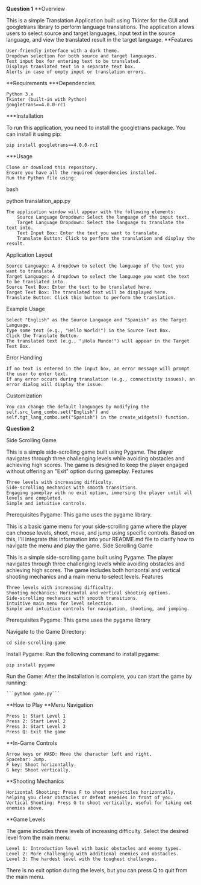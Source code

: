 **Question 1**
**Overview

This is a simple Translation Application built using Tkinter for the GUI and googletrans library to perform language translations. The application allows users to select source and target languages, input text in the source language, and view the translated result in the target language.
**Features

    User-friendly interface with a dark theme.
    Dropdown selection for both source and target languages.
    Text input box for entering text to be translated.
    Displays translated text in a separate text box.
    Alerts in case of empty input or translation errors.

**Requirements
***Dependencies

    Python 3.x
    Tkinter (built-in with Python)
    googletrans==4.0.0-rc1

***Installation

To run this application, you need to install the googletrans package. You can install it using pip:


```pip install googletrans==4.0.0-rc1```

***Usage

    Clone or download this repository.
    Ensure you have all the required dependencies installed.
    Run the Python file using:

bash

python translation_app.py

    The application window will appear with the following elements:
        Source Language Dropdown: Select the language of the input text.
        Target Language Dropdown: Select the language to translate the text into.
        Text Input Box: Enter the text you want to translate.
        Translate Button: Click to perform the translation and display the result.

Application Layout

    Source Language: A dropdown to select the language of the text you want to translate.
    Target Language: A dropdown to select the language you want the text to be translated into.
    Source Text Box: Enter the text to be translated here.
    Target Text Box: The translated text will be displayed here.
    Translate Button: Click this button to perform the translation.

Example Usage

    Select "English" as the Source Language and "Spanish" as the Target Language.
    Type some text (e.g., "Hello World!") in the Source Text Box.
    Click the Translate Button.
    The translated text (e.g., "¡Hola Mundo!") will appear in the Target Text Box.

Error Handling

    If no text is entered in the input box, an error message will prompt the user to enter text.
    If any error occurs during translation (e.g., connectivity issues), an error dialog will display the issue.

Customization

    You can change the default languages by modifying the self.src_lang_combo.set("English") and self.tgt_lang_combo.set("Spanish") in the create_widgets() function.

**Question 2**

Side Scrolling Game

This is a simple side-scrolling game built using Pygame. The player navigates through three challenging levels while avoiding obstacles and achieving high scores. The game is designed to keep the player engaged without offering an "Exit" option during gameplay.
Features

    Three levels with increasing difficulty.
    Side-scrolling mechanics with smooth transitions.
    Engaging gameplay with no exit option, immersing the player until all levels are completed.
    Simple and intuitive controls.

Prerequisites
  Pygame: This game uses the pygame library. 

This is a basic game menu for your side-scrolling game where the player can choose levels, shoot, move, and jump using specific controls. Based on this, I'll integrate this information into your README.md file to clarify how to navigate the menu and play the game.
Side Scrolling Game

This is a simple side-scrolling game built using Pygame. The player navigates through three challenging levels while avoiding obstacles and achieving high scores. The game includes both horizontal and vertical shooting mechanics and a main menu to select levels.
Features

    Three levels with increasing difficulty.
    Shooting mechanics: Horizontal and vertical shooting options.
    Side-scrolling mechanics with smooth transitions.
    Intuitive main menu for level selection.
    Simple and intuitive controls for navigation, shooting, and jumping.

Prerequisites
    Pygame: This game uses the pygame library




Navigate to the Game Directory:

```cd side-scrolling-game```

Install Pygame: Run the following command to install pygame:

```pip install pygame```

Run the Game: After the installation is complete, you can start the game by running:



    ```python game.py```

**How to Play
**Menu Navigation

    Press 1: Start Level 1
    Press 2: Start Level 2
    Press 3: Start Level 3
    Press Q: Exit the game

**In-Game Controls

    Arrow keys or WASD: Move the character left and right.
    Spacebar: Jump.
    F key: Shoot horizontally.
    G key: Shoot vertically.

**Shooting Mechanics

    Horizontal Shooting: Press F to shoot projectiles horizontally, helping you clear obstacles or defeat enemies in front of you.
    Vertical Shooting: Press G to shoot vertically, useful for taking out enemies above.

**Game Levels

The game includes three levels of increasing difficulty. Select the desired level from the main menu:

    Level 1: Introduction level with basic obstacles and enemy types.
    Level 2: More challenging with additional enemies and obstacles.
    Level 3: The hardest level with the toughest challenges.

There is no exit option during the levels, but you can press Q to quit from the main menu.

  
